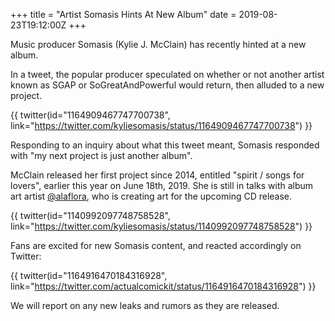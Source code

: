 +++
title = "Artist Somasis Hints At New Album"
date = 2019-08-23T19:12:00Z
+++

Music producer Somasis (Kylie J. McClain) has recently hinted at a new album.

In a tweet, the popular producer speculated on whether or not another artist
known as SGAP or SoGreatAndPowerful would return, then alluded to a new project.

{{ twitter(id="1164909467747700738",
link="https://twitter.com/kyliesomasis/status/1164909467747700738") }}

Responding to an inquiry about what this tweet meant, Somasis responded with "my
next project is just another album". 

McClain released her first project since 2014, entitled "spirit / songs for
lovers", earlier this year on June 18th, 2019. She is still in talks with album
art artist [@alaflora](https://www.twitter.com/alaflora), who is creating art
for the upcoming CD release. 

{{ twitter(id="1140992097748758528",
link="https://twitter.com/kyliesomasis/status/1140992097748758528") }}

Fans are excited for new Somasis content, and reacted accordingly on Twitter:

{{ twitter(id="1164916470184316928",
link="https://twitter.com/actualcomickit/status/1164916470184316928") }}

We will report on any new leaks and rumors as they are released.

